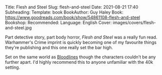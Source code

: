Title: Flesh and Steel
Slug: flesh-and-steel
Date: 2021-08-21 17:40
Subheading: 
Template: book
BookAuthor: Guy Haley 
Book: https://www.goodreads.com/book/show/54861108-flesh-and-steel
Bookshop: 
Recommended: 
Language: English
Cover: images/covers/flesh-and-steel.jpg

Part detective story, part body horror, *Flesh and Steel* was a really fun read. Warhammer's Crime imprint is quickly becoming one of my favourite things they're publishing and this one really set the bar high. 

Set on the same world as [Bloodlines](https://www.jacquescorbytuech.com/reading/bloodlines) though the characters couldn't be any further apart. I'd highly recommend this to anyone unfamiliar with the 40k setting.